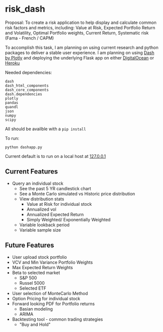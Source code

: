 # risk_dash

Proposal: To create a risk application to help display and calculate common risk factors and metrics, including: Value at Risk, Expected Portfolio Return and Volatility, Optimal Portfolio weights, Current Return, Systematic risk (Fama - French / CAPM)

To accomplish this task, I am planning on using current research and python packages to deliver a stable user experience. I am planning on using [Dash by Plotly](https://plot.ly/dash/) and deploying the underlying Flask app on either [DigitalOcean](https://www.digitalocean.com/) or [Heroku](https://www.heroku.com/)

Needed dependencies:

```
dash
dash_html_components
dash_core_components
dash.dependencies
plotly
pandas
quandl
json
numpy
scipy
```
All should be availble with a `pip install`

To run:

```
python dashapp.py
```

Current default is to run on a local host at [127.0.0.1](http://127.0.0.1:8050/)

## Current Features

- Query an individual stock
  - See the past 5 YR candlestick chart
  - See a Monte Carlo simulated vs Historic price distribution
  - View distribution stats
    - Value at Risk for individual stock
    - Annualized vol
    - Annualized Expected Return
    - Simply Weighted/ Exponentially Weighted
  - Variable lookback period
  - Variable sample size

## Future Features

- User upload stock portfolio
- VCV and Min Variance Portfolio Weights
- Max Expected Return Weights
- Beta to selected market
  - S\&P 500
  - Russel 5000
  - Selected ETF
- User selection of MonteCarlo Method
- Option Pricing for individual stock
- Forward looking PDF for Portfolio returns
  - Basian modeling
  - ARIMA
- Backtesting tool - common trading strategies
  - "Buy and Hold"
